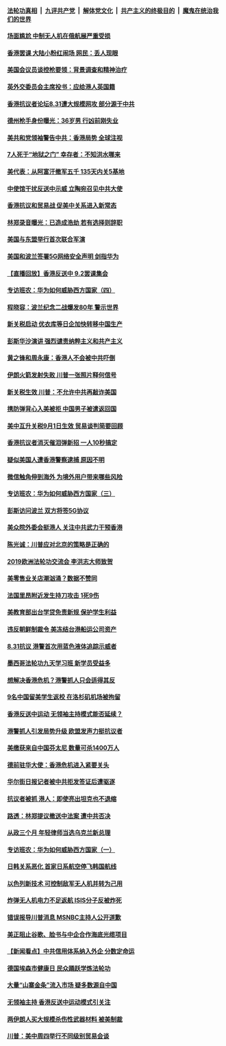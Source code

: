 ####  [法轮功真相](../../../../basic/blob/master/README.md?t=09031113) &nbsp;|&nbsp; [九评共产党](../../../../9ping.md/blob/master/README.md?t=09031113) &nbsp;|&nbsp; [解体党文化](../../../../jtdwh.md/blob/master/README.md?t=09031113)  &nbsp;|&nbsp; [共产主义的终极目的](../../../../gczydzjmd.md/blob/master/README.md?t=09031113) &nbsp;|&nbsp; [魔鬼在统治我们的世界](../../../../mgztzwmdsj.md/blob/master/README.md?t=09031113) 

#### [场面尴尬 中制无人机在俄航展严重受损](../pages/nsc418/n11495777.md?t=09031113) 

#### [香港罢课 大陆小粉红闹场 网民：丢人现眼](../pages/nsc418/n11495463.md?t=09031113) 

#### [美国会议员谈控枪要领：背景调查和精神治疗](../pages/nsc418/n11495067.md?t=09031113) 

#### [英外交委员会主席投书：应给港人英国籍](../pages/nsc418/n11494592.md?t=09031113) 

#### [香港抗议者论坛8.31遭大规模网攻 部分源于中共](../pages/nsc418/n11494734.md?t=09031113) 

#### [德州枪手身份曝光：36岁男 行凶前刚失业](../pages/nsc418/n11494769.md?t=09031113) 

#### [美共和党领袖警告中共：香港局势 全球注视](../pages/nsc418/n11494644.md?t=09031113) 

#### [7人死于“地狱之门” 幸存者：不知洪水哪来](../pages/nsc418/n11494609.md?t=09031113) 

#### [美代表：从阿富汗撤军五千 135天内关5基地](../pages/nsc418/n11494215.md?t=09031113) 

#### [中使馆干扰反送中示威 立陶宛召见中共大使](../pages/nsc418/n11494482.md?t=09031113) 

#### [香港抗议和贸易战 促美中关系进入新常态](../pages/nsc418/n11494180.md?t=09031113) 

#### [林郑录音曝光：已造成浩劫 若有选择则辞职](../pages/nsc418/n11494272.md?t=09031113) 

#### [美国与东盟举行首次联合军演](../pages/nsc418/n11494005.md?t=09031113) 

#### [美国和波兰签署5G网络安全声明 剑指华为](../pages/nsc418/n11494094.md?t=09031113) 

#### [【直播回放】香港反送中 9.2罢课集会](../pages/nsc418/n11492004.md?t=09031113) 

#### [专访班农：华为如何威胁西方国家（四）](../pages/nsc418/n11492276.md?t=09031113) 

#### [程晓容：波兰纪念二战爆发80年 警示世界](../pages/nsc418/n11492975.md?t=09031113) 

#### [新关税启动 优衣库等日企加快转移中国生产](../pages/nsc418/n11492817.md?t=09031113) 

#### [彭斯华沙演讲 强烈谴责纳粹主义和共产主义](../pages/nsc418/n11492441.md?t=09031113) 

#### [黄之锋和周永康：香港人不会被中共吓倒](../pages/nsc418/n11492261.md?t=09031113) 

#### [伊朗火箭发射失败 川普一张照片释何信号](../pages/nsc418/n11492188.md?t=09031113) 

#### [新关税生效 川普：不允许中共再敲诈美国](../pages/nsc418/n11492184.md?t=09031113) 

#### [携防弹背心入美被拒 中国男子被遣返回国](../pages/nsc418/n11492038.md?t=09031113) 

#### [美中互升关税9月1日生效 贸易谈判简要回顾](../pages/nsc418/n11491695.md?t=09031113) 

#### [香港抗议者消灭催泪弹新招 一人10秒搞定](../pages/nsc418/n11491556.md?t=09031113) 

#### [疑似美国人遭香港警察逮捕 原因不明](../pages/nsc418/n11491494.md?t=09031113) 

#### [微信触角伸到海外 为境外用户带来哪些风险](../pages/nsc418/n11490896.md?t=09031113) 

#### [专访班农：华为如何威胁西方国家（三）](../pages/nsc418/n11489525.md?t=09031113) 

#### [彭斯访问波兰 双方将签5G协议](../pages/nsc418/n11490899.md?t=09031113) 

#### [美众院外委会挺港人 关注中共武力干预香港](../pages/nsc418/n11491048.md?t=09031113) 

#### [陈光诚：川普应对北京的策略是正确的](../pages/nsc418/n11490888.md?t=09031113) 

#### [2019欧洲法轮功交流会 李洪志大师致贺](../pages/nsc418/n11490613.md?t=09031113) 

#### [美零售业关店潮汹涌？数据不赞同](../pages/nsc418/n11490743.md?t=09031113) 

#### [法国里昂附近发生持刀攻击 1死9伤](../pages/nsc418/n11490783.md?t=09031113) 

#### [美教育部出台学贷免责新规 保护学生利益](../pages/nsc418/n11490654.md?t=09031113) 

#### [违反朝鲜制裁令 美冻结台港船运公司资产](../pages/nsc418/n11490618.md?t=09031113) 

#### [8.31抗议 港警首次用蓝色液体追踪示威者](../pages/nsc418/n11490594.md?t=09031113) 

#### [墨西哥法轮功九天学习班 新学员受益多](../pages/nsc418/n11481127.md?t=09031113) 

#### [想解决香港危机？港警抓人只会适得其反](../pages/nsc418/n11490330.md?t=09031113) 

#### [9名中国留美学生返校 在洛杉矶机场被拘留](../pages/nsc418/n11490124.md?t=09031113) 

#### [香港反送中运动 无领袖主持模式能否延续？](../pages/nsc418/n11489665.md?t=09031113) 

#### [港警抓人引发局势升级 欧盟发声力挺抗议者](../pages/nsc418/n11489121.md?t=09031113) 

#### [美缴获来自中国芬太尼 数量可杀1400万人](../pages/nsc418/n11488988.md?t=09031113) 

#### [德前驻华大使：香港危机进入紧要关头](../pages/nsc418/n11488823.md?t=09031113) 

#### [华尔街日报记者被中共拒发签证后遭驱逐](../pages/nsc418/n11488484.md?t=09031113) 

#### [抗议者被抓 港人：即使亮出坦克也不退缩](../pages/nsc418/n11488644.md?t=09031113) 

#### [路透：林郑提议撤送中法案 遭中共否决](../pages/nsc418/n11488167.md?t=09031113) 

#### [从政三个月 年轻律师当选乌克兰新总理](../pages/nsc418/n11487957.md?t=09031113) 

#### [专访班农：华为如何威胁西方国家（一）](../pages/nsc418/n11482120.md?t=09031113) 

#### [日韩关系恶化 首家日系航空停飞韩国航线](../pages/nsc418/n11487897.md?t=09031113) 

#### [以色列新技术 可控制敌军无人机并转为己用](../pages/nsc418/n11487958.md?t=09031113) 

#### [炸弹无人机电力不足返航 ISIS分子反被炸死](../pages/nsc418/n11487566.md?t=09031113) 

#### [错误报导川普消息 MSNBC主持人公开道歉](../pages/nsc418/n11486950.md?t=09031113) 

#### [美正阻止谷歌、脸书与中企合作海底光缆项目](../pages/nsc418/n11486613.md?t=09031113) 

#### [【新闻看点】中共信用体系纳入外企 分数定命运](../pages/nsc418/n11486280.md?t=09031113) 

#### [德国埃森市健康日 民众踊跃学炼法轮功](../pages/nsc418/n11485983.md?t=09031113) 

#### [大量“山寨金条”流入市场 疑多数源自中国](../pages/nsc418/n11486338.md?t=09031113) 

#### [无领袖主持 香港反送中运动模式引关注](../pages/nsc418/n11485813.md?t=09031113) 

#### [两伊朗人买大规模杀伤性武器材料 被美制裁](../pages/nsc418/n11486109.md?t=09031113) 

#### [川普：美中周四举行不同级别贸易会谈](../pages/nsc418/n11486192.md?t=09031113) 

